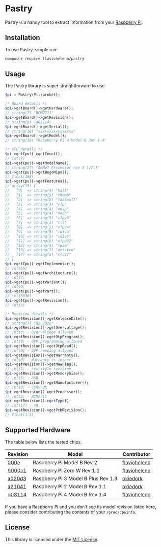 # Pastry

Pastry is a handy tool to extract information from your [Raspberry Pi](https://www.raspberrypi.org/).

## Installation

To use Pastry, simple run:

```bash
composer require flavioheleno/pastry
```

## Usage

The Pastry library is super straightforward to use.

```php
$pi = Pastry\Pi::probe();

/* Board details */
$pi->getBoard()->getHardware();
// string(7) "BCM2711"
$pi->getBoard()->getRevision();
// string(6) "d03114"
$pi->getBoard()->getSerial();
// string(16) "xxxxxxxxxxxxxxxx"
$pi->getBoard()->getModel();
// string(30) "Raspberry Pi 4 Model B Rev 1.4"

/* CPU details */
$pi->getCpu()->getCount();
// int(4)
$pi->getCpu()->getModelName();
// string(27) "ARMv7 Processor rev 3 (v7l)"
$pi->getCpu()->getBogoMips();
// float(108)
$pi->getCpu()->getFeatures();
// array(15) {
//   [0]  => string(4) "half"
//   [1]  => string(5) "thumb"
//   [2]  => string(8) "fastmult"
//   [3]  => string(3) "vfp"
//   [4]  => string(4) "edsp"
//   [5]  => string(4) "neon"
//   [6]  => string(5) "vfpv3"
//   [7]  => string(3) "tls"
//   [8]  => string(5) "vfpv4"
//   [9]  => string(5) "idiva"
//   [10] => string(5) "idivt"
//   [11] => string(6) "vfpd32"
//   [12] => string(4) "lpae"
//   [13] => string(7) "evtstrm"
//   [14] => string(5) "crc32"
// }
$pi->getCpu()->getImplementer();
// int(65)
$pi->getCpu()->getArchitecture();
// int(7)
$pi->getCpu()->getVariant();
// int(0)
$pi->getCpu()->getPart();
// int(3336)
$pi->getCpu()->getRevision();
// int(3)

/* Revision details */
$pi->getRevision()->getReleaseDate();
// string(7) "Q2 2020"
$pi->getRevision()->getOvervoltage();
// int(0) - Overvoltage allowed
$pi->getRevision()->getOtpProgram();
// int(0) - OTP programming allowed
$pi->getRevision()->getOtpRead();
// int(0) - OTP reading allowed
$pi->getRevision()->getWarranty();
// int(0) - Warranty is intact
$pi->getRevision()->getNewFlag();
// int(1) - new-style revision
$pi->getRevision()->getMemorySize();
// int(5) - 8GB
$pi->getRevision()->getManufacturer();
// int(0) - Sony UK
$pi->getRevision()->getProcessor();
// int(3) - BCM2711
$pi->getRevision()->getType();
// int(17) - 4B
$pi->getRevision()->getPcbRevision();
// float(1.4)
```

## Supported Hardware

The table below lists the tested chips.

Revision                            | Model                               | Contributor
------------------------------------|-------------------------------------|------------
[000e](tests/Fixtures/000e.txt)     | Raspberry Pi Model B Rev 2          | [flavioheleno](https://github.com/flavioheleno)
[9000c1](tests/Fixtures/9000c1.txt) | Raspberry Pi Zero W Rev 1.1         | [flavioheleno](https://github.com/flavioheleno)
[a020d3](tests/Fixtures/a020d3.txt) | Raspberry Pi 3 Model B Plus Rev 1.3 | [okiedork](https://github.com/okiedork)
[a21041](tests/Fixtures/a21041.txt) | Raspberry Pi 2 Model B Rev 1.1      | [okiedork](https://github.com/okiedork)
[d03114](tests/Fixtures/d03114.txt) | Raspberry Pi 4 Model B Rev 1.4      | [flavioheleno](https://github.com/flavioheleno)

If you have a Raspberry Pi and you don't see its model revision listed here, please consider contributing the contents of your `/proc/cpuinfo`.

## License

This library is licensed under the [MIT License](LICENSE).
